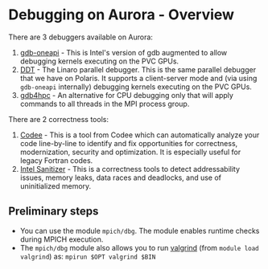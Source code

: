 # Debugging on Aurora - Overview

There are 3 debuggers available on Aurora:

1. [gdb-oneapi](./gdb-oneapi.md) - This is Intel's version of gdb augmented to allow debugging kernels executing on the PVC GPUs.
2. [DDT](./ddt-aurora.md) - The Linaro parallel debugger. This is the same parallel debugger that we have on Polaris. It supports a client-server mode and (via using `gdb-oneapi` internally) debugging kernels executing on the PVC GPUs.
3. [gdb4hpc](./gdb4hpc.md) - An alternative for CPU debugging only that will apply commands to all threads in the MPI process group.

There are 2 correctness tools:

1. [Codee](./codee.md) - This is a tool from Codee which can automatically analyze your code line-by-line to identify and fix opportunities for correctness, modernization, security and optimization. It is especially useful for legacy Fortran codes.
2. [Intel Sanitizer](./Intel_sanitizer.md) - This is a correctness tools to detect addressability issues, memory leaks, data races and deadlocks, and use of uninitialized memory.



##  Preliminary steps

- You can use the module `mpich/dbg`. The module enables runtime checks during MPICH execution.
- The `mpich/dbg` module also allows you to run [valgrind](https://valgrind.org/) (from `module load valgrind`) as: `mpirun $OPT valgrind $BIN` 
